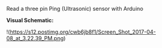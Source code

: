 Read a three pin Ping (Ultrasonic) sensor with Arduino

**Visual Schematic:**

!(https://s12.postimg.org/cwb6jb8f1/Screen_Shot_2017-04-08_at_3.22.39_PM.png)
